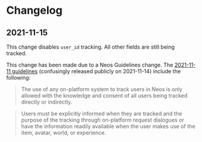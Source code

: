 # Changelog

## 2021-11-15
This change disables `user_id` tracking. All other fields are still being tracked.

This change has been made due to a Neos Guidelines change. The [2021-11-11 guidelines](https://docs.google.com/document/d/1G_-PaxSp8rGYeHUIXK-19b2VqOLlpOZ18e7DrOwNjG4/edit)
(confusingly released publicly on 2021-11-14) include the following:
> The use of any on-platform system to track users in Neos is only allowed with the knowledge and consent of all users being tracked directly or indirectly.

> Users must be explicitly informed when they are tracked and the purpose of the tracking through on-platform request dialogues or have the information readily available when the user makes use of the item, avatar, world, or experience.
